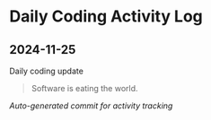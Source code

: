 # Daily Coding Activity Log

## 2024-11-25

Daily coding update

> Software is eating the world.

*Auto-generated commit for activity tracking*
